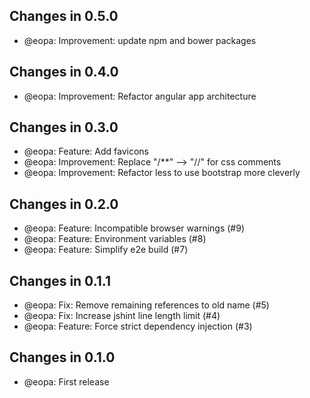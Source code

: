 ## Changes in 0.5.0

 * @eopa: Improvement: update npm and bower packages

## Changes in 0.4.0

 * @eopa: Improvement: Refactor angular app architecture

## Changes in 0.3.0

 * @eopa: Feature: Add favicons
 * @eopa: Improvement: Replace "/**" --> "//" for css comments
 * @eopa: Improvement: Refactor less to use bootstrap more cleverly


## Changes in 0.2.0

 * @eopa: Feature: Incompatible browser warnings (#9)
 * @eopa: Feature: Environment variables (#8)
 * @eopa: Feature: Simplify e2e build (#7)

## Changes in 0.1.1

 * @eopa: Fix: Remove remaining references to old name (#5)
 * @eopa: Fix: Increase jshint line length limit (#4)
 * @eopa: Feature: Force strict dependency injection (#3)

## Changes in 0.1.0

 * @eopa: First release
